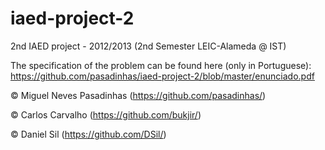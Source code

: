 iaed-project-2
==========

2nd IAED project - 2012/2013 (2nd Semester LEIC-Alameda @ IST)

The specification of the problem can be found here (only in Portuguese): https://github.com/pasadinhas/iaed-project-2/blob/master/enunciado.pdf

© Miguel Neves Pasadinhas (https://github.com/pasadinhas/)

© Carlos Carvalho (https://github.com/bukjir/)

© Daniel Sil (https://github.com/DSil/)
